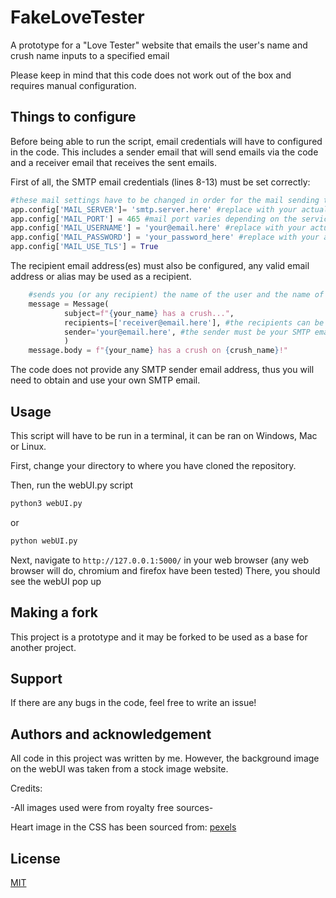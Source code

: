 # FakeLoveTester
A prototype for a "Love Tester" website that emails the user's name and crush name inputs to a specified email

Please keep in mind that this code does not work out of the box and requires manual configuration.

## Things to configure

Before being able to run the script, email credentials will have to configured in the code. This includes a sender email that will send emails via the code and a receiver email that receives the sent emails.

First of all, the SMTP email credentials (lines 8-13) must be set correctly:

```python
#these mail settings have to be changed in order for the mail sending to work
app.config['MAIL_SERVER']= 'smtp.server.here' #replace with your actual SMTP server
app.config['MAIL_PORT'] = 465 #mail port varies depending on the service
app.config['MAIL_USERNAME'] = 'your@email.here' #replace with your actual email
app.config['MAIL_PASSWORD'] = 'your_password_here' #replace with your actual email password
app.config['MAIL_USE_TLS'] = True
```
The recipient email address(es) must also be configured, any valid email address or alias may be used as a recipient.

```python
    #sends you (or any recipient) the name of the user and the name of their crush
    message = Message(
            subject=f"{your_name} has a crush...",
            recipients=['receiver@email.here'], #the recipients can be set to any valid email address(es)
            sender='your@email.here', #the sender must be your SMTP email
            ) 
    message.body = f"{your_name} has a crush on {crush_name}!"
```
The code does not provide any SMTP sender email address, thus you will need to obtain and use your own SMTP email. 

## Usage

This script will have to be run in a terminal, it can be ran on Windows, Mac or Linux. 

First, change your directory to where you have cloned the repository.

Then, run the webUI.py script

```bash
python3 webUI.py
```

or 

```bash
python webUI.py
```


Next, navigate to `http://127.0.0.1:5000/` in your web browser (any web browser will do, chromium and firefox have been tested)
There, you should see the webUI pop up

## Making a fork

This project is a prototype and it may be forked to be used as a base for another project.

## Support

If there are any bugs in the code, feel free to write an issue!

## Authors and acknowledgement

All code in this project was written by me. However, the background image on the webUI was taken from a stock image website.

Credits:

-All images used were from royalty free sources-

Heart image in the CSS has been sourced from: [pexels](https://www.pexels.com/photo/heart-pattern-on-pink-background-7679705/)

## License

[MIT](https://choosealicense.com/licenses/mit/)
